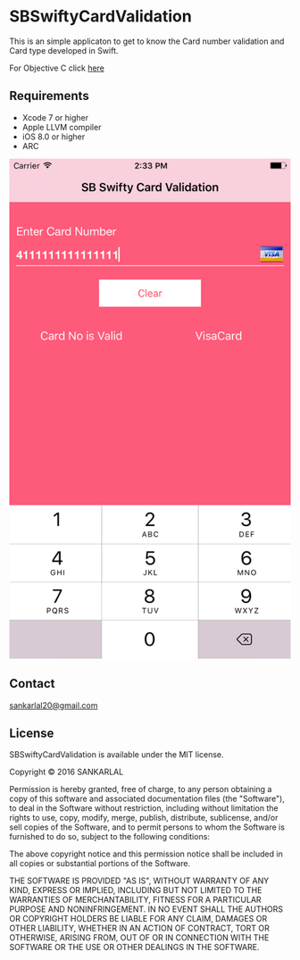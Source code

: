# SBSwiftyCardValidation
  This is an simple applicaton to get to know the Card number validation and Card type developed in Swift.
  
  For Objective C click [here][sbcardvalidation-url]
  
## Requirements
* Xcode 7 or higher
* Apple LLVM compiler
* iOS 8.0 or higher
* ARC

<img src="https://raw.githubusercontent.com/sankarlal/SBSwiftyCardValidation/master/Screen%20Shot/Screen.png" alt="SBSwiftyCardValidation Screenshot" />

## Contact
sankarlal20@gmail.com

[sbcardvalidation-url]: https://github.com/SankarLal/SBCardValidation/

## License

SBSwiftyCardValidation is available under the MIT license.

Copyright © 2016 SANKARLAL

Permission is hereby granted, free of charge, to any person obtaining a copy of this software and associated documentation files (the "Software"), to deal in the Software without restriction, including without limitation the rights to use, copy, modify, merge, publish, distribute, sublicense, and/or sell copies of the Software, and to permit persons to whom the Software is furnished to do so, subject to the following conditions:

The above copyright notice and this permission notice shall be included in all copies or substantial portions of the Software.

THE SOFTWARE IS PROVIDED "AS IS", WITHOUT WARRANTY OF ANY KIND, EXPRESS OR IMPLIED, INCLUDING BUT NOT LIMITED TO THE WARRANTIES OF MERCHANTABILITY, FITNESS FOR A PARTICULAR PURPOSE AND NONINFRINGEMENT. IN NO EVENT SHALL THE AUTHORS OR COPYRIGHT HOLDERS BE LIABLE FOR ANY CLAIM, DAMAGES OR OTHER LIABILITY, WHETHER IN AN ACTION OF CONTRACT, TORT OR OTHERWISE, ARISING FROM, OUT OF OR IN CONNECTION WITH THE SOFTWARE OR THE USE OR OTHER DEALINGS IN THE SOFTWARE.
